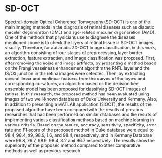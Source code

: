 # SD-OCT
Spectral-domain Optical Coherence Tomography (SD-OCT) is one of the main imaging methods in the diagnosis of retinal diseases such as diabetic macular degeneration (DME) and age-related macular degeneration (AMD). One of the methods that physicians use to diagnose the diseases mentioned above is to check the layers of retinal tissue in SD-OCT images visually. Therefore, for automatic SD-OCT image classification, in this work, an algorithm consisting of four stages of preprocessing, layer border extraction, feature extraction, and image classification was proposed. First, after removing the noise and image artifacts, by presenting a method based on the Frangi vesselness enhancement algorithm the RNFL layer and the IS/OS junction in the retina images were detected. Then, by extracting several linear and nonlinear features from the curves of the layers and corresponding curvatures, an algorithm based on the decision tree ensemble model has been proposed for classifying SD-OCT images of retinas. In this research, the proposed method has been evaluated using images of two well-known databases of Duke University and Kermany. Also, in addition to presenting a MATLAB application (SiOCT), the results of the proposed algorithm have been compared with the results of previous researches that had been performed on similar databases and the results of implementing various classification methods based on machine learning in various criteria. Based on the results, accuracy, sensitivity, specificity, error rate and F1-score of the proposed method in Duke database were equal to 98.4, 98.4, 99, 98.9, 1.6, and 98.4, respectively, and in Kermany Database were 96.8, 96.7, 98.9, 98.4, 3.2 and 96.7 respectively. The results show the superiority of the proposed method compared to other comparative methods as well as previous research.
